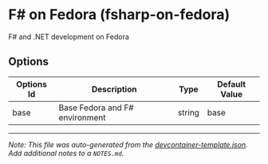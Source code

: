 
# F# on Fedora (fsharp-on-fedora)

F# and .NET development on Fedora

## Options

| Options Id | Description | Type | Default Value |
|-----|-----|-----|-----|
| base | Base Fedora and F# environment | string | base |



---

_Note: This file was auto-generated from the [devcontainer-template.json](https://github.com/RonaldTM9999/devcontainers/blob/main/src/fsharp-on-fedora/devcontainer-template.json).  Add additional notes to a `NOTES.md`._
